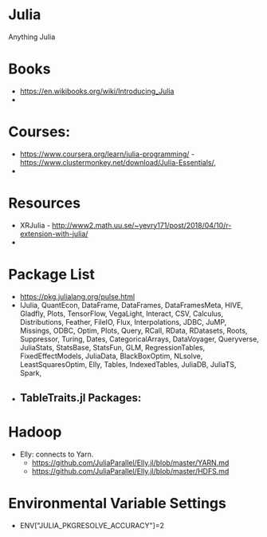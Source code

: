 # Julia
Anything Julia

# Books
  - https://en.wikibooks.org/wiki/Introducing_Julia
  - 

# Courses:
  - https://www.coursera.org/learn/julia-programming/
  -https://www.clustermonkey.net/download/Julia-Essentials/,
  -
 
# Resources
  - XRJulia - http://www2.math.uu.se/~yevry171/post/2018/04/10/r-extension-with-julia/
  -
  
# Package List
  - https://pkg.julialang.org/pulse.html
  - IJulia, QuantEcon, DataFrame, DataFrames, DataFramesMeta, HIVE, Gladfly, Plots, TensorFlow, VegaLight, Interact, 
  CSV, Calculus, Distributions, Feather, FileIO, Flux, Interpolations, JDBC, JuMP, Missings, ODBC, Optim, Plots,
  Query, RCall, RData, RDatasets, Roots, Suppressor, Turing, Dates, CategoricalArrays, DataVoyager, Queryverse, JuliaStats, StatsBase,
  StatsFun, GLM, RegressionTables, FixedEffectModels, JuliaData, BlackBoxOptim, NLsolve, LeastSquaresOptim, Elly, Tables, IndexedTables, JuliaDB, JuliaTS, Spark,
  - TableTraits.jl Packages:
    - 
  

# Hadoop
  - Elly: connects to Yarn. 
    - https://github.com/JuliaParallel/Elly.jl/blob/master/YARN.md
    - https://github.com/JuliaParallel/Elly.jl/blob/master/HDFS.md

# Environmental Variable Settings
  - ENV["JULIA_PKGRESOLVE_ACCURACY"]=2
